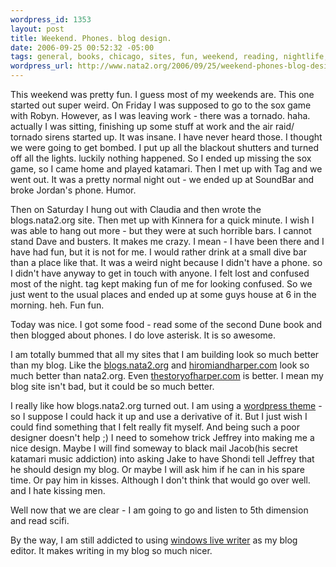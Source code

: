 ```yaml
--- 
wordpress_id: 1353
layout: post
title: Weekend. Phones. blog design.
date: 2006-09-25 00:52:32 -05:00
tags: general, books, chicago, sites, fun, weekend, reading, nightlife, soundbar, dune, tornado
wordpress_url: http://www.nata2.org/2006/09/25/weekend-phones-blog-design/
---
```

<p>This weekend was pretty fun. I guess most of my weekends are. This one started out super weird. On Friday&nbsp;I was supposed to go to the sox game with Robyn. However, as I was leaving work - there was a tornado. haha. actually I was sitting,&nbsp;finishing up some stuff at work and the air raid/ tornado sirens started up. It was insane. I have never heard those. I thought we were going to get bombed. I put up all the blackout shutters and turned off&nbsp;all the lights. luckily nothing happened. So I ended up missing the sox game, so I came&nbsp;home and played katamari. Then I met up with Tag and we went out. It was a pretty normal night out -&nbsp;we ended up at SoundBar and broke Jordan's phone. Humor.</p> <p>Then on Saturday I hung out with Claudia and then wrote the blogs.nata2.org site. Then met up with Kinnera for a quick minute. I wish I was able to hang out more - but they were at such horrible bars.&nbsp;I cannot stand Dave and busters. It makes me crazy. I mean - I have been there and I have had fun, but it is not for me. I would rather drink at a small dive bar than a place like that. It was a weird night because I didn't have a phone. so I didn't have anyway to get in touch with anyone. I felt lost and confused most of the night. tag kept making fun of me for looking confused. So we just went to the usual places and ended up at some guys house at 6 in the morning. heh. Fun fun. </p> <p>Today was nice. I got some food - read some of&nbsp;the second Dune book and then blogged about phones. I do love asterisk. It is so awesome. </p> <p>I am totally bummed that all my sites that I am building look so much better than my blog. Like the <a href="http://blogs.nata2.org">blogs.nata2.org</a> and <a href="http://hiromiandharper.com">hiromiandharper.com</a> look so much better than nata2.org. Even <a href="http://thestoryofharper.com">thestoryofharper.com</a> is better. I mean&nbsp;my blog site isn't bad, but it could be so much better. </p> <p>I really like how blogs.nata2.org turned out. I am using a <a href="http://ifelse.co.uk/simpla">wordpress theme</a>&nbsp;- so I suppose I could hack it up and use a derivative of it. But I just wish I could find something that I felt really fit myself. And being such a poor designer doesn't help ;) I need to somehow trick Jeffrey into making me a nice design. Maybe I will find someway to black mail Jacob(his secret katamari music addiction)&nbsp;into asking Jake&nbsp;to have Shondi tell Jeffrey that he should design my blog. Or maybe I will ask him&nbsp;if he can in his spare time. Or pay him in kisses. Although I&nbsp;don't think that would go over well. and I hate kissing men.&nbsp;</p> <p>Well now that we are clear - I am going to go and listen to 5th dimension and read scifi. </p> <p>By the way, I am still addicted to using <a href="http://ideas.live.com/programpage.aspx?versionId=4372c8c2-b76f-4d44-aea1-9835b61d8dc1">windows live writer</a>&nbsp;as my blog editor. It makes writing in my blog so much nicer. </p>
